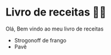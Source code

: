 # Livro de receitas :man_cook:

Olá, Bem vindo ao meu livro de receitas 

- Strogonoff de frango
- Pavê
